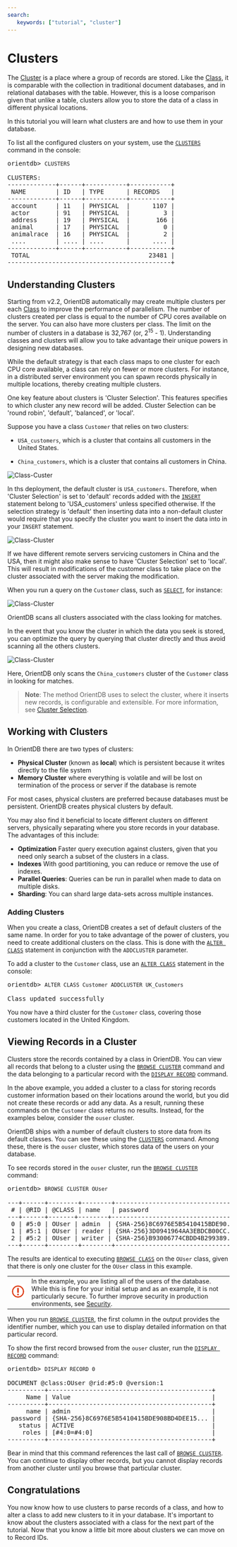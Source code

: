 ```yaml
---
search:
   keywords: ["tutorial", "cluster"]
---
```


<!-- proofread 2015-11-26 SAM -->
# Clusters


The [Cluster](Concepts.md#cluster) is a place where a group of records are stored. Like the [Class](Concepts.md#class), it is comparable with the collection in traditional document databases, and in relational databases with the table.  However, this is a loose comparison given that unlike a table, clusters allow you to store the data of a class in different physical locations.

In this tutorial you will learn what clusters are and how to use them in your database.

To list all the configured clusters on your system, use the [`CLUSTERS`](Console-Command-Clusters.md) command in the console:

<pre>
orientdb> <code class="lang-sql userinput">CLUSTERS</code>

CLUSTERS:
-------------+------+-----------+-----------+
 NAME        | ID   | TYPE      | RECORDS   |
-------------+------+-----------+-----------+
 account     | 11   | PHYSICAL  |      1107 |
 actor       | 91   | PHYSICAL  |         3 |
 address     | 19   | PHYSICAL  |       166 |
 animal      | 17   | PHYSICAL  |         0 |
 animalrace  | 16   | PHYSICAL  |         2 |
 ....        | .... | ....      |      .... |
-------------+------+-----------+-----------+
 TOTAL                                23481 |
--------------------------------------------+
</pre>


## Understanding Clusters

Starting from v2.2, OrientDB automatically may create multiple clusters per each [Class](Concepts.md#class) to improve the performance of parallelism. The number of clusters created per class is equal to the number of CPU cores available on the server. You can also have more clusters per class. The limit on the number of clusters in a database is 32,767 (or, 2<sup>15</sup> - 1). Understanding classes and clusters will allow you to take advantage their unique powers in designing new databases.

While the default strategy is that each class maps to one cluster for each CPU core available, a class can rely on fewer or more clusters. For instance, in a distributed server environment you can spawn records physically in multiple locations, thereby creating multiple clusters.

One key feature about clusters is 'Cluster Selection'. This features specifies to which cluster any new record will be added. Cluster Selection can be 'round robin', 'default', 'balanced', or 'local'.

Suppose you have a class `Customer` that relies on two clusters:

- `USA_customers`, which is a cluster that contains all customers in the United States.

- `China_customers`, which is a cluster that contains all customers in China.

![Class-Custer](http://www.orientdb.org/images/class-clusters.png)

In ths deployment, the default cluster is `USA_customers`. Therefore, when 'Cluster Selection' is set to 'default' records added with the [`INSERT`](SQL-Insert.md) statement belong to 'USA_customers' unless specified otherwise. If the selection strategy is 'default' then inserting data into a non-default cluster would require that you specify the cluster you want to insert the data into in your `INSERT` statement.

![Class-Cluster](http://www.orientdb.org/images/class-newrecord.png)

If we have different remote servers servicing customers in China and the USA, then it might also make sense to have 'Cluster Selection' set to 'local'. This will result in modifications of the customer class to take place on the cluster associated with the server making the modification.

When you run a query on the `Customer` class, such as  [`SELECT`](SQL-Query.md), for instance:

![Class-Cluster](http://www.orientdb.org/images/class-query.png)

OrientDB scans all clusters associated with the class looking for matches.

In the event that you know the cluster in which the data you seek is stored, you can optimize the query by querying that cluster directly and thus avoid scanning all the others clusters.

![Class-Cluster](http://www.orientdb.org/images/class-query-cluster.png)

Here, OrientDB only scans the `China_customers` cluster of the `Customer` class in looking for matches.

>**Note**: The method OrientDB uses to select the cluster, where it inserts new records, is configurable and extensible.  For more information, see [Cluster Selection](Cluster-Selection.md).

## Working with Clusters

In OrientDB there are two types of clusters:

- **Physical Cluster** (known as **local**) which is persistent because it writes directly to the file system
- **Memory Cluster** where everything is volatile and will be lost on termination of the process or server if the database is remote

For most cases, physical clusters are preferred because databases must be persistent.  OrientDB creates physical clusters by default.

You may also find it beneficial to locate different clusters on different servers, physically separating where you store records in your database.  The advantages of this include:

- **Optimization** Faster query execution against clusters, given that you need only search a subset of the clusters in a class.
- **Indexes** With good partitioning, you can reduce or remove the use of indexes.
- **Parallel Queries**: Queries can be run in parallel when made to data on multiple disks.
- **Sharding**: You can shard large data-sets across multiple instances.




### Adding Clusters

When you create a class, OrientDB creates a set of default clusters of the same name.  In order for you to take advantage of the power of clusters, you need to create additional clusters on the class.  This is done with the [`ALTER CLASS`](SQL-Alter-Class.md) statement in conjunction with the `ADDCLUSTER` parameter.

To add a cluster to the `Customer` class, use an [`ALTER CLASS`](SQL-Alter-Class.md) statement in the console:

<pre>
orientdb> <code class="lang-sql userinput">ALTER CLASS Customer ADDCLUSTER UK_Customers</code>

Class updated successfully
</pre>

You now have a third cluster for the `Customer` class, covering those customers located in the United Kingdom.



## Viewing Records in a Cluster

Clusters store the records contained by a class in OrientDB. You can view all records that belong to a cluster using the [`BROWSE CLUSTER`](Console-Command-Browse-Cluster.md) command and the data belonging to a particular record with the [`DISPLAY RECORD`](Console-Command-Display-Record.md) command.

In the above example, you added a cluster to a class for storing records customer information based on their locations around the world, but you did not create these records or add any data.  As a result, running these commands on the `Customer` class returns no results.  Instead, for the examples below, consider the `ouser` cluster.

OrientDB ships with a number of default clusters to store data from its default classes. You can see these using the [`CLUSTERS`](Console-Command-Clusters.md) command. Among these, there is the `ouser` cluster, which stores data of the users on your database.

To see records stored in the `ouser` cluster, run the [`BROWSE CLUSTER`](Console-Command-Browse-Cluster.md) command:


<pre>
orientdb> <code class="lang-sql userinput">BROWSE CLUSTER OUser</code>

---+------+--------+--------+----------------------------------+--------+-------+
 # | @RID | @CLASS | name   | password                         | status | roles |
---+------+-------+--------+-----------------------------------+--------+-------+
 0 | #5:0 | OUser | admin  | {SHA-256}8C6976E5B5410415BDE90... | ACTIVE | [1]   |
 1 | #5:1 | OUser | reader | {SHA-256}3D0941964AA3EBDCB00CC... | ACTIVE | [1]   |
 2 | #5:2 | OUser | writer | {SHA-256}B93006774CBDD4B299389... | ACTIVE | [1]   |
---+------+--------+--------+----------------------------------+--------+-------+
</pre>

The results are identical to executing [`BROWSE CLASS`](Console-Command-Browse-Class.md) on the `OUser` class, given that there is only one cluster for the `OUser` class in this example.

|||
|---|-----|
|![](images/warning.png)| In the example, you are listing all of the users of the database.  While this is fine for your initial setup and as an example, it is not particularly secure. To further improve security in production environments, see [Security](Security.md).|

When you run [`BROWSE CLUSTER`](Console-Command-Browse-Cluster.md), the first column in the output provides the identifier number, which you can use to display detailed information on that particular record.

To show the first record browsed from the `ouser` cluster, run the [`DISPLAY RECORD`](Console-Command-Display-Record.md) command:

<pre>
orientdb> <code class="lang-sql userinput">DISPLAY RECORD 0</code>

DOCUMENT @class:OUser @rid:#5:0 @version:1
----------+--------------------------------------------+
     Name | Value                                      |
----------+--------------------------------------------+
     name | admin                                      |
 password | {SHA-256}8C6976E5B5410415BDE908BD4DEE15... |
   status | ACTIVE                                     |
    roles | [#4:0=#4:0]                                |
----------+--------------------------------------------+
</pre>

Bear in mind that this command references the last call of [`BROWSE CLUSTER`](Console-Command-Browse-Cluster.md). You can continue to display other records, but you cannot display records from another cluster until you browse that particular cluster.

## Congratulations

You now know how to use clusters to parse records of a class, and how to alter a class to add new clusters to it in your database. It's important to know about the clusters associated with a class for the next part of the tutorial. Now that you know a little bit more about clusters we can move on to Record IDs. 
